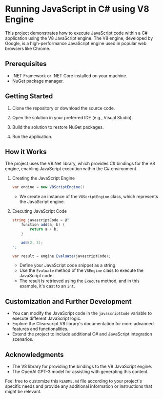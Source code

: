 # Running JavaScript in C# using V8 Engine

This project demonstrates how to execute JavaScript code within a C# application using the V8 JavaScript engine. The V8 engine, developed by Google, is a high-performance JavaScript engine used in popular web browsers like Chrome.

## Prerequisites

- .NET Framework or .NET Core installed on your machine.
- NuGet package manager.

## Getting Started

1. Clone the repository or download the source code.

2. Open the solution in your preferred IDE (e.g., Visual Studio).

3. Build the solution to restore NuGet packages.

4. Run the application.

## How it Works

The project uses the V8.Net library, which provides C# bindings for the V8 engine, enabling JavaScript execution within the C# environment.

1. Creating the JavaScript Engine

   ```csharp
   var engine = new V8ScriptEngine()
   ```

   - We create an instance of the `V8ScriptEngine` class, which represents the JavaScript engine.

2. Executing JavaScript Code

   ```csharp
   string javascriptCode = @"
       function add(a, b) {
           return a + b;
       }

       add(2, 3);
   ";
   
   var result = engine.Evaluate(javascriptCode);
   ```

   - Define your JavaScript code snippet as a string.
   - Use the `Evaluate` method of the `V8Engine` class to execute the JavaScript code.
   - The result is retrieved using the `Execute` method, and in this example, it's cast to an `int`.


## Customization and Further Development

- You can modify the JavaScript code in the `javascriptCode` variable to execute different JavaScript logic.
- Explore the Clearscript.V8 library's documentation for more advanced features and functionalities.
- Extend the project to include additional C# and JavaScript integration scenarios.


## Acknowledgments

- The V8 library for providing the bindings to the V8 JavaScript engine.
- The OpenAI GPT-3 model for assisting with generating this content.

Feel free to customize this `README.md` file according to your project's specific needs and provide any additional information or instructions that might be relevant.
